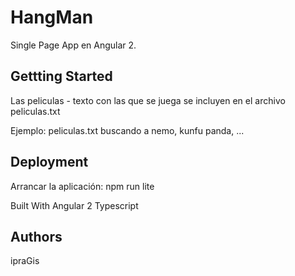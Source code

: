 # HangMan
Single Page App en Angular 2.

## Gettting Started
Las peliculas - texto con las que se juega se incluyen en el archivo peliculas.txt

Ejemplo: peliculas.txt
buscando a nemo,
kunfu panda,
...

## Deployment
Arrancar la aplicación: npm run lite

Built With
Angular 2
Typescript

## Authors
ipraGis


